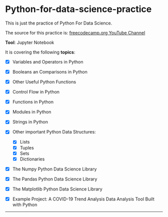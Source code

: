 # Python-for-data-science-practice
This is just the practice of Python For Data Science.

The source for this practice is: [freecodecamp.org YouTube Channel](https://www.youtube.com/watch?v=LHBE6Q9XlzI)


**Tool**: Jupyter Notebook

It is covering the following **topics**:

- [x] Variables and Operators in Python
- [x] Booleans an Comparisons in Python
- [x] Other Useful Python Functions
- [x] Control Flow in Python
- [x] Functions in Python
- [x] Modules in Python
- [x] Strings in Python
- [x] Other important Python Data Structures:
  - [x] Lists
  - [x] Tuples
  - [x] Sets
  - [x] Dictionaries
- [x] The Numpy Python Data Science Library
- [x] The Pandas Python Data Science Library
- [x] The Matplotlib Python Data Science Library
- [x] Example Project: A COVID-19 Trend Analysis Data Analysis Tool Built with Python


------
